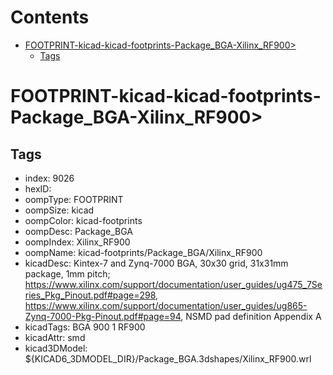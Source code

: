 



Contents
========

* [FOOTPRINT-kicad-kicad-footprints-Package_BGA-Xilinx_RF900>](#footprint-kicad-kicad-footprints-package_bga-xilinx_rf900)
	* [Tags](#tags)

# FOOTPRINT-kicad-kicad-footprints-Package_BGA-Xilinx_RF900>

## Tags

- index: 9026
- hexID: 
- oompType: FOOTPRINT
- oompSize: kicad
- oompColor: kicad-footprints
- oompDesc: Package_BGA
- oompIndex: Xilinx_RF900
- oompName: kicad-footprints/Package_BGA/Xilinx_RF900
- kicadDesc: Kintex-7 and Zynq-7000 BGA, 30x30 grid, 31x31mm package, 1mm pitch; https://www.xilinx.com/support/documentation/user_guides/ug475_7Series_Pkg_Pinout.pdf#page=298, https://www.xilinx.com/support/documentation/user_guides/ug865-Zynq-7000-Pkg-Pinout.pdf#page=94, NSMD pad definition Appendix A
- kicadTags: BGA 900 1 RF900
- kicadAttr: smd
- kicad3DModel: ${KICAD6_3DMODEL_DIR}/Package_BGA.3dshapes/Xilinx_RF900.wrl
